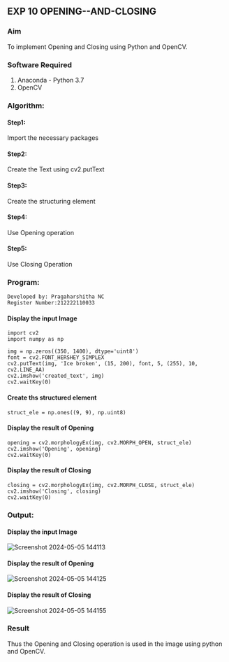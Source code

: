 ## EXP 10 OPENING--AND-CLOSING
### Aim
To implement Opening and Closing using Python and OpenCV.

### Software Required
1. Anaconda - Python 3.7
2. OpenCV
### Algorithm:
#### Step1:
Import the necessary packages
#### Step2:
Create the Text using cv2.putText
#### Step3:
Create the structuring element
#### Step4:
Use Opening operation
#### Step5:
Use Closing Operation

### Program:
```
Developed by: Pragaharshitha NC
Register Number:212222110033
```
#### Display the input Image
```
import cv2
import numpy as np
```
```
img = np.zeros((350, 1400), dtype='uint8')
font = cv2.FONT_HERSHEY_SIMPLEX
cv2.putText(img, 'Ice broken', (15, 200), font, 5, (255), 10, cv2.LINE_AA)
cv2.imshow('created_text', img)
cv2.waitKey(0)
```
#### Create ths structured element
```
struct_ele = np.ones((9, 9), np.uint8)
```
#### Display the result of Opening
```
opening = cv2.morphologyEx(img, cv2.MORPH_OPEN, struct_ele)
cv2.imshow('Opening', opening)
cv2.waitKey(0)
```
#### Display the result of Closing
```
closing = cv2.morphologyEx(img, cv2.MORPH_CLOSE, struct_ele)
cv2.imshow('Closing', closing)
cv2.waitKey(0)
```
### Output:

#### Display the input Image
![Screenshot 2024-05-05 144113](https://github.com/Thirisha-s/OPENING--AND-CLOSING/assets/120380280/7580d1e8-7277-42be-8d93-db8083858e6c)

#### Display the result of Opening
![Screenshot 2024-05-05 144125](https://github.com/Thirisha-s/OPENING--AND-CLOSING/assets/120380280/7e0e69e0-e301-4d15-91a4-ed39253a04b5)

#### Display the result of Closing
![Screenshot 2024-05-05 144155](https://github.com/Thirisha-s/OPENING--AND-CLOSING/assets/120380280/b1394bb5-b49d-49d4-b3ee-63242f1ab1e3)

### Result
Thus the Opening and Closing operation is used in the image using python and OpenCV.

